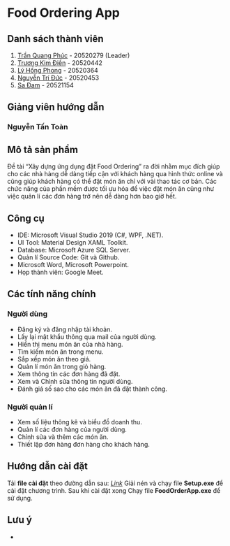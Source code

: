 # Food Ordering App

##  Danh sách thành viên
1. [Trần Quang Phúc](https://github.com/trph3322) - 20520279 (Leader)
2. [Trương Kim Điền](https://github.com/Kimdien2206) - 20520442
3. [Lý Hồng Phong](https://github.com/phongbj) - 20520364
4. [Nguyễn Trí Đức](https://github.com/DucllOwO) - 20520453
5. [Sa Đam](https://github.com/SaDam1154) - 20521154

## Giảng viên hướng dẫn
### Nguyễn Tấn Toàn

## Mô tả sản phẩm
Đề tài “Xây dựng ứng dụng đặt Food Ordering” ra đời nhằm mục đích giúp cho các nhà hàng dễ dàng tiếp cận với khách hàng qua hình thức online và cũng giúp khách hàng có thể đặt món ăn chỉ với vài thao tác cơ bản. Các chức năng của phần mềm được tối ưu hóa để việc đặt món ăn cũng như việc quản lí các đơn hàng trở nên dễ dàng hơn bao giờ hết.
## Công cụ
* IDE: Microsoft Visual Studio 2019 (C#, WPF, .NET).
* UI Tool: Material Design XAML Toolkit.
* Database: Microsoft Azure SQL Server.
* Quản lí Source Code: Git và Github.
* Microsoft Word, Microsoft Powerpoint.
* Họp thành viên: Google Meet.
## Các tính năng chính
### Người dùng
* Đăng ký và đăng nhập tài khoản.
* Lấy lại mật khẩu thông qua mail của người dùng.
* Hiển thị menu món ăn của nhà hàng.
* Tìm kiếm món ăn trong menu.
* Sắp xếp món ăn theo giá. 
* Quản lí món ăn trong giỏ hàng.
* Xem thông tin các đơn hàng đã đặt.
* Xem và Chỉnh sửa thông tin người dùng.
* Đánh giá số sao cho các món ăn đã đặt thành công.
### Người quản lí
* Xem số liệu thông kê và biểu đồ doanh thu.
* Quản lí các đơn hàng của người dùng. 
* Chỉnh sửa và thêm các món ăn.
* Thiết lập đơn hàng đơn hàng cho khách hàng. 
## Hướng dẫn cài đặt
Tải **file cài đặt** theo đường dẫn sau: *[Link](Google.com)* 
Giải nén và chạy file **Setup.exe** để cài đặt chương trình.
Sau khi cài đặt xong Chạy file **FoodOrderApp.exe** để sử dụng.
## Lưu ý
* [^1]: Mọi thông tin thắc mắc vui lòng phản hồi ở mục Issues.



